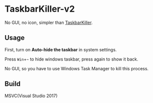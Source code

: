 # TaskbarKiller-v2

No GUI, no icon, simpler than [TaskbarKiller](https://github.com/DiscreteTom/TaskBarKiller).

## Usage

First, turn on **Auto-hide the taskbar** in system settings.

Press `Win`+`~` to hide windows taskbar, press again to show it back.

No GUI, so you have to use Windows Task Manager to kill this process.

## Build

MSVC(Visual Studio 2017)
